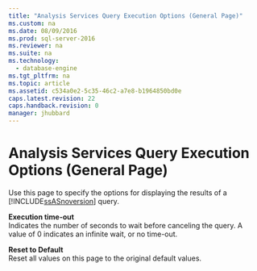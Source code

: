 ```yaml
---
title: "Analysis Services Query Execution Options (General Page)"
ms.custom: na
ms.date: 08/09/2016
ms.prod: sql-server-2016
ms.reviewer: na
ms.suite: na
ms.technology: 
  - database-engine
ms.tgt_pltfrm: na
ms.topic: article
ms.assetid: c534a0e2-5c35-46c2-a7e8-b1964850bd0e
caps.latest.revision: 22
caps.handback.revision: 0
manager: jhubbard
---
```

# Analysis Services Query Execution Options (General Page)
Use this page to specify the options for displaying the results of a [!INCLUDE[ssASnoversion](../../Topics/TopicNameContainA/tokens/ssASnoversion_md.md)] query.  
  
 **Execution time-out**  
 Indicates the number of seconds to wait before canceling the query. A value of 0 indicates an infinite wait, or no time-out.  
  
 **Reset to Default**  
 Reset all values on this page to the original default values.